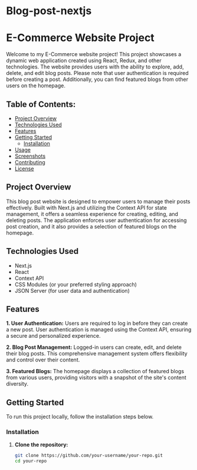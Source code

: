 # Blog-post-nextjs
# E-Commerce Website Project

Welcome to my E-Commerce website project! This project showcases a dynamic web application created using React, Redux, and other technologies. The website provides users with the ability to explore, add, delete, and edit blog posts. Please note that user authentication is required before creating a post. Additionally, you can find featured blogs from other users on the homepage.

## Table of Contents:

- [Project Overview](#project-overview)
- [Technologies Used](#technologies-used)
- [Features](#features)
- [Getting Started](#getting-started)
  - [Installation](#installation)
- [Usage](#usage)
- [Screenshots](#screenshots)
- [Contributing](#contributing)
- [License](#license)

## Project Overview

This blog post website is designed to empower users to manage their posts effectively. Built with Next.js and utilizing the Context API for state management, it offers a seamless experience for creating, editing, and deleting posts. The application enforces user authentication for accessing post creation, and it also provides a selection of featured blogs on the homepage.

## Technologies Used

- Next.js
- React
- Context API
- CSS Modules (or your preferred styling approach)
- JSON Server (for user data and authentication)

## Features

**1. User Authentication:**
Users are required to log in before they can create a new post. User authentication is managed using the Context API, ensuring a secure and personalized experience.

**2. Blog Post Management:**
Logged-in users can create, edit, and delete their blog posts. This comprehensive management system offers flexibility and control over their content.

**3. Featured Blogs:**
The homepage displays a collection of featured blogs from various users, providing visitors with a snapshot of the site's content diversity.

## Getting Started

To run this project locally, follow the installation steps below.

### Installation

1. **Clone the repository:**
   ```bash
   git clone https://github.com/your-username/your-repo.git
   cd your-repo
